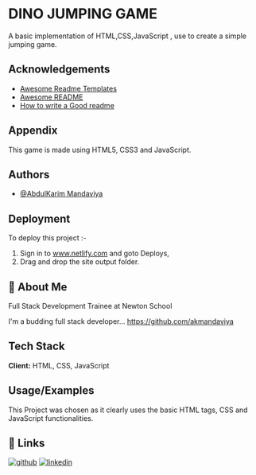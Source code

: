 
# DINO JUMPING GAME

A basic implementation of  HTML,CSS,JavaScript , use to create a simple jumping game.
## Acknowledgements

 - [Awesome Readme Templates](https://awesomeopensource.com/project/elangosundar/awesome-README-templates)
 - [Awesome README](https://github.com/matiassingers/awesome-readme)
 - [How to write a Good readme](https://bulldogjob.com/news/449-how-to-write-a-good-readme-for-your-github-project)


## Appendix
This game is made using HTML5, CSS3 and JavaScript.


## Authors

- [@AbdulKarim Mandaviya](https://github.com/akmandaviya)


## Deployment

To deploy this project :-
1. Sign in to www.netlify.com and goto Deploys,
2. Drag and drop the site output folder.


## 🚀 About Me
Full Stack Development Trainee at Newton School

I'm a budding full stack developer...
https://github.com/akmandaviya


## Tech Stack

**Client:** HTML, CSS, JavaScript


## Usage/Examples

This Project was chosen as it clearly uses the basic HTML tags, CSS and JavaScript functionalities.


## 🔗 Links
[![github](https://img.shields.io/badge/my_portfolio-000?style=for-the-badge&logo=ko-fi&logoColor=white)](https://github.com/akmandaviya)
[![linkedin](https://img.shields.io/badge/linkedin-0A66C2?style=for-the-badge&logo=linkedin&logoColor=white)](https://www.linkedin.com/in/abdul-karim-mandaviya-423a6898/)

